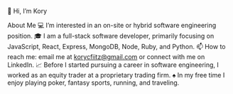👋 Hi, I’m Kory

About Me
💻 I’m interested in an on-site or hybrid software engineering position.
🎓 I am a full-stack software developer, primarily focusing on JavaScript, React, Express, MongoDB, Node, Ruby, and Python.
📫 How to reach me: email me at korycfiitz@gmail.com or connect with me on LinkedIn.
📈 Before I started pursuing a career in software engineering, I worked as an equity trader at a proprietary trading firm. 
♠️ In my free time I enjoy playing poker, fantasy sports, running, and traveling.
